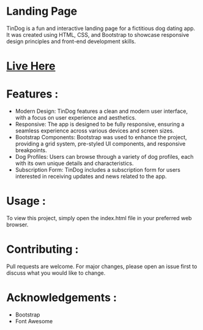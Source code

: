 # Landing Page

TinDog is a fun and interactive landing page for a fictitious dog dating app. It was created using HTML, CSS, and Bootstrap to showcase responsive design principles and front-end development skills.


<h1><a href="">Live Here</a></h1>

# Features :
* Modern Design: TinDog features a clean and modern user interface, with a focus on user experience and aesthetics.
* Responsive: The app is designed to be fully responsive, ensuring a seamless experience across various devices and screen sizes.
* Bootstrap Components: Bootstrap was used to enhance the project, providing a grid system, pre-styled UI components, and responsive breakpoints.
* Dog Profiles: Users can browse through a variety of dog profiles, each with its own unique details and characteristics.
* Subscription Form: TinDog includes a subscription form for users interested in receiving updates and news related to the app.

# Usage :
To view this project, simply open the index.html file in your preferred web browser.

# Contributing :
Pull requests are welcome. For major changes, please open an issue first to discuss what you would like to change.

# Acknowledgements :
* Bootstrap
* Font Awesome
